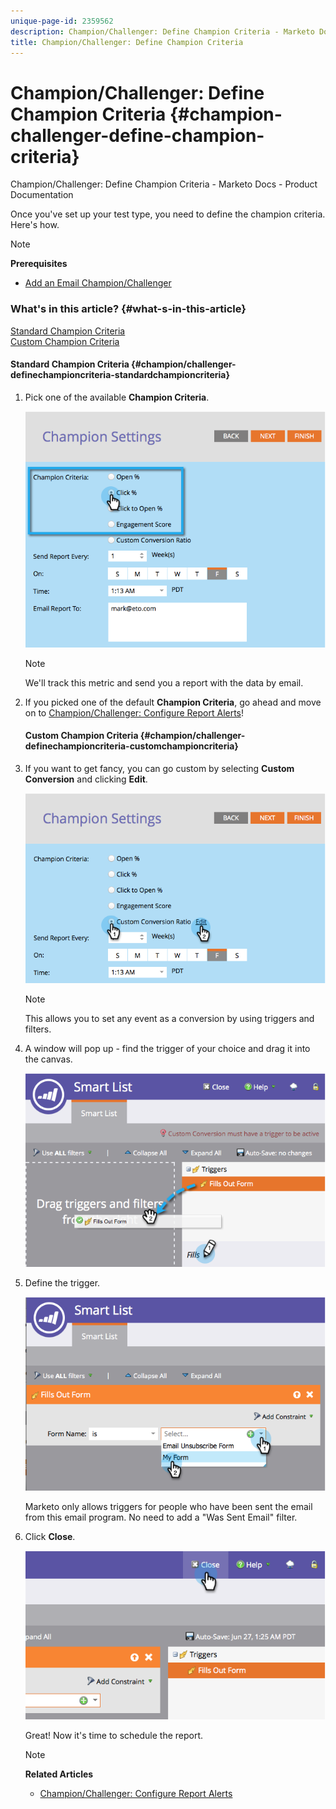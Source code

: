 ```yaml
---
unique-page-id: 2359562
description: Champion/Challenger: Define Champion Criteria - Marketo Docs - Product Documentation
title: Champion/Challenger: Define Champion Criteria
---
```


# Champion/Challenger: Define Champion Criteria {#champion-challenger-define-champion-criteria}

Champion/Challenger: Define Champion Criteria - Marketo Docs - Product Documentation

Once you've set up your test type, you need to define the champion criteria. Here's how.

>[!NOTE]
>
>**Prerequisites**
>
>* [Add an Email Champion/Challenger](../../../../../../../../welcome-to-marketo-docs/product-docs/email-marketing/general/functions-in-the-editor/email-tests---champion/challenger/add-an-email-champion/challenger.md)
>

### What's in this article? {#what-s-in-this-article}

[Standard Champion Criteria](#champion/challenger-definechampioncriteria-standardchampioncriteria)  
[Custom Champion Criteria](#champion/challenger-definechampioncriteria-customchampioncriteria)

####  Standard Champion Criteria {#champion/challenger-definechampioncriteria-standardchampioncriteria}

1. Pick one of the available **Champion Criteria**.

   ![](assets/image2014-9-15-13-3a1-3a15.png)

   >[!NOTE]
   >
   >We'll track this metric and send you a report with the data by email.

1. If you picked one of the default **Champion Criteria**, go ahead and move on to [Champion/Challenger: Configure Report Alerts](challenger-configure-report-alerts.md)!

   #### Custom Champion Criteria {#champion/challenger-definechampioncriteria-customchampioncriteria}

1. If you want to get fancy, you can go custom by selecting **Custom Conversion** and clicking **Edit**.

   ![](assets/image2014-9-15-13-3a2-3a52.png)

   >[!NOTE]
   >
   >This allows you to set any event as a conversion by using triggers and filters.

1. A window will pop up - find the trigger of your choice and drag it into the canvas.

   ![](assets/image2014-9-15-13-3a3-3a38.png)

1. Define the trigger.

   ![](assets/image2014-9-15-13-3a3-3a54.png)

   Marketo only allows triggers for people who have been sent the email from this email program. No need to add a "Was Sent Email" filter.

1. Click **Close**.

   ![](assets/image2014-9-15-13-3a4-3a7.png)

   Great! Now it's time to schedule the report.

   >[!NOTE]
   >
   >**Related Articles**
   >
   >    
   >    
   >    * [Champion/Challenger: Configure Report Alerts](challenger-configure-report-alerts.md)
   >    
   >


